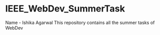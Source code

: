 # IEEE_WebDev_SummerTask
Name - Ishika Agarwal
This repository contains all the summer tasks of WebDev
